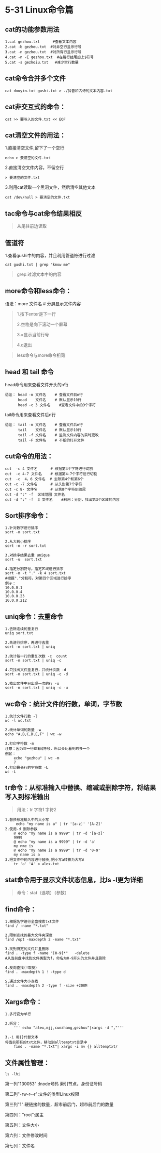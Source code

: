 # 5-31 Linux命令篇

## cat的功能参数用法
    1.cat gezhou.txt      #查看文本内容
    2.cat -b gezhou.txt  #对非空行显示行号
    3.cat -n gezhou.txt  #对所有行显示行号
    4.cat -n -E gezhou.txt  #在每行结尾加上$符号
    5.cat -s gezhoiu.txt   #减少空行数量
## cat命令合并多个文件
    cat douyin.txt gushi.txt > ./抖音和古诗的文本内容.txt
## cat非交互式的命令：
    cat >> 要写入的文件.txt << EOF
## cat清空文件的用法：
1.直接清空文件,留下了一个空行

    echo > 要清空的文件.txt  
2.直接清空文件内容，不留空行
   
    > 要清空的文件.txt
3.利用cat读取一个黑洞文件，然后清空其他文本

    cat /dev/null > 要清空的文件.txt

## tac命令与cat命令结果相反
>从尾往前边读取

## 管道符
1.查看gushi中的内容，并且利用管道符进行过滤

    cat gushi.txt | grep "know me"
> grep:过滤文本中的内容

## more命令和less命令：
语法：more 文件名 # 分屏显示文件内容
> 1.按下enter是下一行
> 
> 2.空格是向下滚动一个屏幕
> 
> 3.=显示当前行号
> 
> 4.q退出

>less命令与more命令相同

## head 和 tail 命令
head命令用来查看文件开头的n行

    语法： head -n 文件名    # 查看文件前n行
          head    文件名    # 默认显示10行
          head -c 3 文件名    #查看文件中的3个字符

tail命令用来查看文件后n行

    语法： tail -n 文件名    # 查看文件后n行
          tail    文件名    # 默认显示10行
          tail -f 文件名    # 监测文件内容的实时更改
          tail -F 文件名    # 不断的打开文件
## cut命令的用法：
    cut  -c 4 文件名      # 根据第4个字符进行切割
    cut  -c 4-7 文件名    # 根据第4-7个字符进行切割
    cut  -c  4，6 文件名  # 去除第4个和第6个
    cut -c -7 文件名      # 从头到第7个字符
    cut -c 8- 文件名      # 从第8个字符到结尾
    cut -d ":" -f  区域范围 文件名 
    cut -d ":" -f  3 文件名    #利用：分割，找出第3个区域的内容
## Sort排序命令：
    1.针对数字进行排序
    sort -n sort.txt 
    
    2.从大到小排序
    sort -n -r sort.txt
    
    3.对排序结果去重 unique
    sort -u  sort.txt

    4.指定分割符号，指定区域进行排序
    sort -n -t "." -k 4 sort.txt
    #根据"."分割符，对第四个区域进行排序
    例子：
    10.0.0.1
    10.0.0.4
    10.0.0.23
    10.0.0.212  

## uniq命令：去重命令
    1.去除连续的重复行
    uniq sort.txt

    2.先进行排序，再进行去重
    sort -n sort.txt | uniq 
    
    3.统计每一行的重复次数 -c  count
    sort -n sort.txt | uniq -c

    4.只找出文件重复行，并统计次数 -d
    sort -n sort.txt | uniq -c -d
    
    5.找出文件中只出现一次的行 -u
    sort -n sort.txt | uniq -c -u

## wc命令：统计文件的行数，单词，字节数
    1.统计文件行数 -l
    wc -l wc.txt 
    
    2.统计单词的数量 -w
    echo "A,B,C,D,E,F" | wc -w 
    
    3.打印字符数 -m
    注意：因为每一行都有$符号，所以会比看到的多一个
    例如：
        echo "gezhou" | wc -m  
        7
    4.打印最长行的字符数 -L
    wc -L

## tr命令：从标准输入中替换、缩减或删除字符，将结果写入到标准输出
>用法：tr 字符1  字符2
    
    1.替换标准输入中的大小写
         echo "my name is a" | tr '[a-z]' '[A-Z]'
    2.使用-d 删除参数
        @ echo "my name is a 9999" | tr -d '[a-z]' 
        9999
        @ echo "my name is a 9999" | tr -d 'a'
        my nme is
        @ echo "my name is a 9999" | tr -d '0-9'
        my name is a 
    3.把文件中的内容进行替换,把小写a转换为大写A
        tr 'a' 'A' < alex.txt

## stat命令用于显示文件状态信息，比ls -l更为详细
>命令：stat（选项）（参数）
    
## find命令：
    1.根据名字进行全盘搜索txt文件
    find / -name "*.txt"

    2.限制查找的最大文件夹深度
    find /opt -maxdepth 2 -name "*.txt"

    3.找到特定的文件并且删除
    find . -type f -name "[0-9]*"   -delete
    #从当前盘中找到文件类型为f，命名为0-9开头的文件并且删除

    4.反向查找(!取反）
    find . -maxdepth 1 ! -type d

    5.通过文件大小查找
    find . -maxdepth 2 -type f -size +200M

## Xargs命令：
    1.多行变为单行

    2.拆分：
        ''' echo "alex,mjj,cunzhang,gezhou"|xargs -d ","'''

    3.-i 用{}代替文本
    将当前所有的txt文件，移动到alltemptxt目录中
        find . -name "*.txt"| xargs -i mv {} alltemptxt/

## 文件属性管理：
    ls -lhi
第一列"130053" :Inode号码 索引节点，身份证号码

第二列"-rw-r--r":文件的类型Linux权限

第三列"1":硬链接的数量，超市前后门，超市前后门的数量

第四列："root":属主

第五列：文件大小

第六列：文件修改时间

第七列：文件名



    

    
        
    








    

